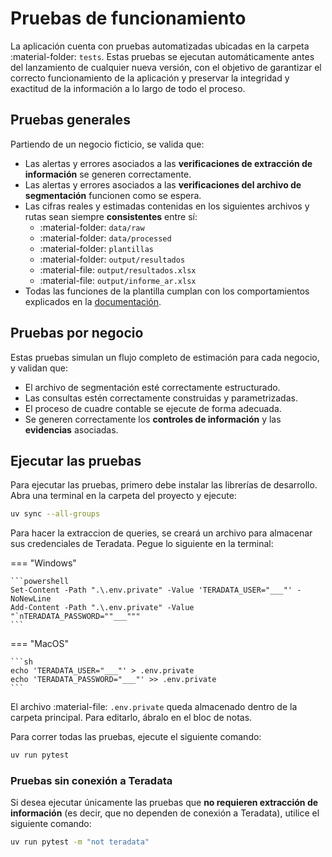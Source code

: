<!--markdownlint-disable MD007-->
<!--markdownlint-disable MD046-->

# Pruebas de funcionamiento

La aplicación cuenta con pruebas automatizadas ubicadas en la carpeta :material-folder: `tests`. Estas pruebas se ejecutan automáticamente antes del lanzamiento de cualquier nueva versión, con el objetivo de garantizar el correcto funcionamiento de la aplicación y preservar la integridad y exactitud de la información a lo largo de todo el proceso.

## Pruebas generales

Partiendo de un negocio ficticio, se valida que:

- Las alertas y errores asociados a las **verificaciones de extracción de información** se generen correctamente.
- Las alertas y errores asociados a las **verificaciones del archivo de segmentación** funcionen como se espera.
- Las cifras reales y estimadas contenidas en los siguientes archivos y rutas sean siempre **consistentes** entre sí:
    - :material-folder: `data/raw`
    - :material-folder: `data/processed`
    - :material-folder: `plantillas`
    - :material-folder: `output/resultados`
    - :material-file: `output/resultados.xlsx`
    - :material-file: `output/informe_ar.xlsx`
- Todas las funciones de la plantilla cumplan con los comportamientos explicados en la [documentación](uso/funciones_plantilla.md).

## Pruebas por negocio

Estas pruebas simulan un flujo completo de estimación para cada negocio, y validan que:

- El archivo de segmentación esté correctamente estructurado.
- Las consultas estén correctamente construidas y parametrizadas.
- El proceso de cuadre contable se ejecute de forma adecuada.
- Se generen correctamente los **controles de información** y las **evidencias** asociadas.

## Ejecutar las pruebas

Para ejecutar las pruebas, primero debe instalar las librerías de desarrollo. Abra una terminal en la carpeta del proyecto y ejecute:

```sh
uv sync --all-groups
```

Para hacer la extraccion de queries, se creará un archivo para almacenar sus credenciales de Teradata. Pegue lo siguiente en la terminal:

=== "Windows"

    ```powershell
    Set-Content -Path ".\.env.private" -Value 'TERADATA_USER="___"' -NoNewLine
    Add-Content -Path ".\.env.private" -Value "`nTERADATA_PASSWORD=""___"""
    ```

=== "MacOS"

    ```sh
    echo 'TERADATA_USER="___"' > .env.private
    echo 'TERADATA_PASSWORD="___"' >> .env.private
    ```

El archivo :material-file: `.env.private` queda almacenado dentro de la carpeta principal. Para editarlo, ábralo en el bloc de notas.

Para correr todas las pruebas, ejecute el siguiente comando:

```sh
uv run pytest
```

### Pruebas sin conexión a Teradata

Si desea ejecutar únicamente las pruebas que **no requieren extracción de información** (es decir, que no dependen de conexión a Teradata), utilice el siguiente comando:

```sh
uv run pytest -m "not teradata"
```
